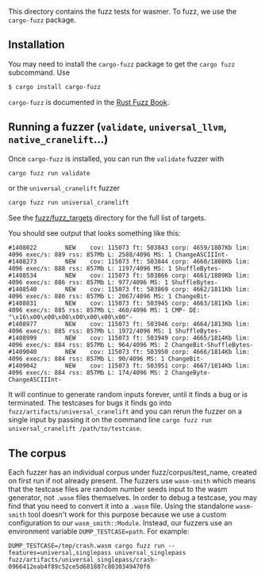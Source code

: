 This directory contains the fuzz tests for wasmer. To fuzz, we use the `cargo-fuzz` package.

## Installation

You may need to install the `cargo-fuzz` package to get the `cargo fuzz` subcommand. Use

```sh
$ cargo install cargo-fuzz
```

`cargo-fuzz` is documented in the [Rust Fuzz Book](https://rust-fuzz.github.io/book/cargo-fuzz.html).

## Running a fuzzer (`validate`, `universal_llvm`, `native_cranelift`…)

Once `cargo-fuzz` is installed, you can run the `validate` fuzzer with
```sh
cargo fuzz run validate
```
or the `universal_cranelift` fuzzer
```sh
cargo fuzz run universal_cranelift
```
See the [fuzz/fuzz_targets](https://github.com/wasmerio/wasmer/tree/fuzz/fuzz_targets/) directory for the full list of targets.

You should see output that looks something like this:

```
#1408022        NEW    cov: 115073 ft: 503843 corp: 4659/1807Kb lim: 4096 exec/s: 889 rss: 857Mb L: 2588/4096 MS: 1 ChangeASCIIInt-
#1408273        NEW    cov: 115073 ft: 503844 corp: 4660/1808Kb lim: 4096 exec/s: 888 rss: 857Mb L: 1197/4096 MS: 1 ShuffleBytes-
#1408534        NEW    cov: 115073 ft: 503866 corp: 4661/1809Kb lim: 4096 exec/s: 886 rss: 857Mb L: 977/4096 MS: 1 ShuffleBytes-
#1408540        NEW    cov: 115073 ft: 503869 corp: 4662/1811Kb lim: 4096 exec/s: 886 rss: 857Mb L: 2067/4096 MS: 1 ChangeBit-
#1408831        NEW    cov: 115073 ft: 503945 corp: 4663/1811Kb lim: 4096 exec/s: 885 rss: 857Mb L: 460/4096 MS: 1 CMP- DE: "\x16\x00\x00\x00\x00\x00\x00\x00"-
#1408977        NEW    cov: 115073 ft: 503946 corp: 4664/1813Kb lim: 4096 exec/s: 885 rss: 857Mb L: 1972/4096 MS: 1 ShuffleBytes-
#1408999        NEW    cov: 115073 ft: 503949 corp: 4665/1814Kb lim: 4096 exec/s: 884 rss: 857Mb L: 964/4096 MS: 2 ChangeBit-ShuffleBytes-
#1409040        NEW    cov: 115073 ft: 503950 corp: 4666/1814Kb lim: 4096 exec/s: 884 rss: 857Mb L: 90/4096 MS: 1 ChangeBit-
#1409042        NEW    cov: 115073 ft: 503951 corp: 4667/1814Kb lim: 4096 exec/s: 884 rss: 857Mb L: 174/4096 MS: 2 ChangeByte-ChangeASCIIInt-
```

It will continue to generate random inputs forever, until it finds a bug or is terminated. The testcases for bugs it finds go into `fuzz/artifacts/universal_cranelift` and you can rerun the fuzzer on a single input by passing it on the command line `cargo fuzz run universal_cranelift /path/to/testcase`.

## The corpus

Each fuzzer has an individual corpus under fuzz/corpus/test_name, created on first run if not already present. The fuzzers use `wasm-smith` which means that the testcase files are random number seeds input to the wasm generator, not `.wasm` files themselves. In order to debug a testcase, you may find that you need to convert it into a `.wasm` file. Using the standalone `wasm-smith` tool doesn't work for this purpose because we use a custom configuration to our `wasm_smith::Module`. Instead, our fuzzers use an environment variable `DUMP_TESTCASE=path`. For example:

```
DUMP_TESTCASE=/tmp/crash.wasm cargo fuzz run --features=universal,singlepass universal_singlepass fuzz/artifacts/universal_singlepass/crash-0966412eab4f89c52ce5d681807c8030349470f6
```
